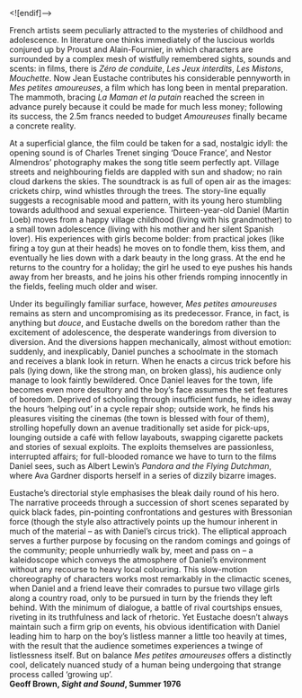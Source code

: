 

<![endif]-->

French artists seem peculiarly attracted to the mysteries of childhood and adolescence. In literature one thinks immediately of the luscious worlds conjured up by Proust and Alain-Fournier, in which characters are surrounded by a complex mesh of wistfully remembered sights, sounds and scents: in films, there is _Zéro de conduite_, _Les Jeux_ _interdits_, _Les Mistons_, _Mouchette_. Now Jean Eustache contributes his considerable pennyworth in _Mes petites amoureuses_, a film which has long been in mental preparation. The mammoth, bracing _La Maman et la putain_ reached the screen in advance purely because it could be made for much less money; following its success, the 2.5m francs needed to budget _Amoureuses_ finally became a concrete reality.

At a superficial glance, the film could be taken for a sad, nostalgic idyll: the opening sound is of Charles Trenet singing ‘Douce France’, and Nestor Almendros’ photography makes the song title seem perfectly apt. Village streets and neighbouring fields are dappled with sun and shadow; no rain cloud darkens the skies. The soundtrack is as full of open air as the images: crickets chirp, wind whistles through the trees. The story-line equally suggests a recognisable mood and pattern, with its young hero stumbling towards adulthood and sexual experience. Thirteen-year-old Daniel (Martin Loeb) moves from a happy village childhood (living with his grandmother) to a small town adolescence (living with his mother and her silent Spanish lover). His experiences with girls become bolder: from practical jokes (like firing a toy gun at their heads) he moves on to fondle them, kiss them, and eventually he lies down with a dark beauty in the long grass. At the end he returns to the country for a holiday; the girl he used to eye pushes his hands away from her breasts, and he joins his other friends romping innocently in the fields, feeling much older and wiser.

Under its beguilingly familiar surface, however, _Mes petites amoureuses_ remains as stern and uncompromising as its predecessor. France, in fact, is anything but _douce_, and Eustache dwells on the boredom rather than the excitement of adolescence, the desperate wanderings from diversion to diversion. And the diversions happen mechanically, almost without emotion: suddenly, and inexplicably, Daniel punches a schoolmate in the stomach and receives a blank look in return. When he enacts a circus trick before his pals (lying down, like the strong man, on broken glass), his audience only manage to look faintly bewildered. Once Daniel leaves for the town, life becomes even more desultory and the boy’s face assumes the set features of boredom. Deprived of schooling through insufficient funds, he idles away the hours ‘helping out’ in a cycle repair shop; outside work, he finds his pleasures visiting the cinemas (the town is blessed with four of them), strolling hopefully down an avenue traditionally set aside for pick-ups, lounging outside a café with fellow layabouts, swapping cigarette packets and stories of sexual exploits. The exploits themselves are passionless, interrupted affairs; for full-blooded romance we have to turn to the films Daniel sees, such as Albert Lewin’s _Pandora and the Flying Dutchman_, where Ava Gardner disports herself in a series of dizzily bizarre images.

Eustache’s directorial style emphasises the bleak daily round of his hero. The narrative proceeds through a succession of short scenes separated by quick black fades, pin-pointing confrontations and gestures with Bressonian force (though the style also attractively points up the humour inherent in much of the material – as with Daniel’s circus trick). The elliptical approach serves a further purpose by focusing on the random comings and goings of the community; people unhurriedly walk by, meet and pass on – a kaleidoscope which conveys the atmosphere of Daniel’s environment without any recourse to heavy local colouring. This slow-motion choreography of characters works most remarkably in the climactic scenes, when Daniel and a friend leave their comrades to pursue two village girls along a country road, only to be pursued in turn by the friends they left behind. With the minimum of dialogue, a battle of rival courtships ensues, riveting in its truthfulness and lack of rhetoric. Yet Eustache doesn’t always maintain such a firm grip on events, his obvious identification with Daniel leading him to harp on the boy’s listless manner a little too heavily at times, with the result that the audience sometimes experiences a twinge of listlessness itself. But on balance _Mes petites_ _amoureuses_ offers a distinctly cool, delicately nuanced study of a human being undergoing that strange process called ‘growing up’.  
**Geoff Brown, _Sight and Sound_, Summer 1976**  

<!--stackedit_data:
eyJoaXN0b3J5IjpbMjExODI2NTEyMV19
-->